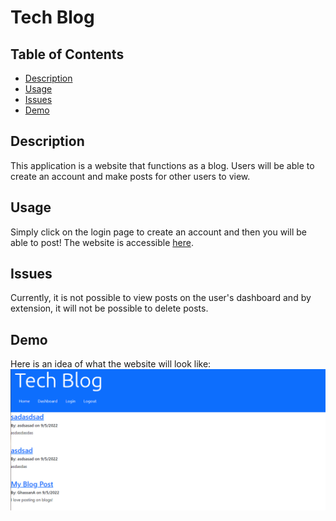 # Tech Blog

## Table of Contents
  - [Description](#description)
  - [Usage](#usage)
  - [Issues](#issues)
  - [Demo](#demo)

## Description
This application is a website that functions as a blog. Users will be able to create an account and make posts for other users to view.

## Usage
Simply click on the login page to create an account and then you will be able to post! The website is accessible <a href='https://tech-blog-by-ghassan.herokuapp.com/'>here</a>.

## Issues
Currently, it is not possible to view posts on the user's dashboard and by extension, it will not be possible to delete posts.

## Demo
Here is an idea of what the website will look like: 
<img src="./assets/image.png">
